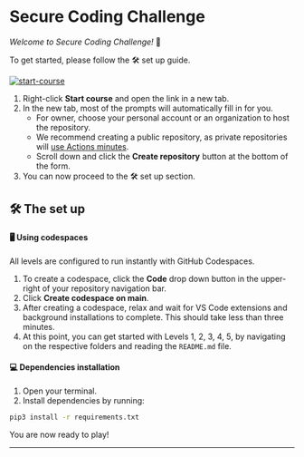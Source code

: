 # Secure Coding Challenge

_Welcome to Secure Coding Challenge!_ :wave:

To get started, please follow the 🛠️ set up guide.

[![start-course](https://user-images.githubusercontent.com/1221423/235727646-4a590299-ffe5-480d-8cd5-8194ea184546.svg)](https://github.com/new?template_owner=nsakjinh-ui&template_name=Biom-rieux----Use-case&owner=%40me&name=skills-secure-code-game&description=My+clone+repository&visibility=public)


1. Right-click **Start course** and open the link in a new tab.
1. In the new tab, most of the prompts will automatically fill in for you.
   - For owner, choose your personal account or an organization to host the repository.
   - We recommend creating a public repository, as private repositories will [use Actions minutes](https://docs.github.com/en/billing/managing-billing-for-github-actions/about-billing-for-github-actions).
   - Scroll down and click the **Create repository** button at the bottom of the form.
1. You can now proceed to the 🛠️ set up section.

## 🛠️ The set up

#### 🖥️ Using codespaces

All levels are configured to run instantly with GitHub Codespaces.

1. To create a codespace, click the **Code** drop down button in the upper-right of your repository navigation bar.
1. Click **Create codespace on main**.
1. After creating a codespace, relax and wait for VS Code extensions and background installations to complete. This should take less than three minutes.
1. At this point, you can get started with Levels 1, 2, 3, 4, 5, by navigating on the respective folders and reading the `README.md` file.



#### 💻 Dependencies installation

1. Open your terminal.
8. Install dependencies by running:

```bash
pip3 install -r requirements.txt
```
You are now ready to play!

<footer>



---
